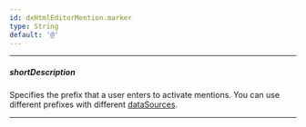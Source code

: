 ```yaml
---
id: dxHtmlEditorMention.marker
type: String
default: '@'
---
```

---
##### shortDescription
Specifies the prefix that a user enters to activate mentions. You can use different prefixes with different [dataSources](/Documentation/ApiReference/UI_Widgets/dxHtmlEditor/Configuration/mentions/#dataSource).

---

